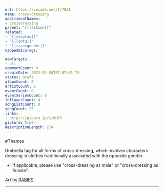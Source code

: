 ```yaml
---
url: https://vocadb.net/T/7831
name: cross-dressing
additionalNames: 
- crossdressing
parent: "[[fashion]]"
related:
- "[[cosplay]]"
- "[[lgbtq]]"
- "[[transgender]]"
mappedNicoTags:

newTargets:
- all
commentCount: 0
createDate: 2021-02-04T07:07:01.73
status: Draft
albumCount: 0
artistCount: 2
eventCount: 0
eventSeriesCount: 0
followerCount: 4
songListCount: 0
songCount: 25
links: 
- https://piapro.jp/t/mH2S
picture: true
descriptionLength: 274
---
```


#Themes

Umbrella tag for all forms of cross-dressing, which involves characters dressing in clothes traditionally associated with the opposite gender.

* If applicable, please use "cross-dressing as male" or "cross-dressing as female".

Art by [RABIES](https://piapro.jp/jp354fup4).

---

